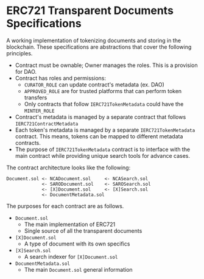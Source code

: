 # ERC721 Transparent Documents Specifications

A working implementation of tokenizing documents and storing in the 
blockchain. These specifications are abstractions that cover the 
following principles.

 - Contract must be ownable; Owner manages the roles. This is a 
   provision for DAO.
 - Contract has roles and permissions:
   - `CURATOR_ROLE` can update contract's metadata (ex. DAO)
   - `APPROVED_ROLE` are for trusted platforms that can perform 
     token transfers
   - Only contracts that follow `IERC721TokenMetadata` could have 
     the `MINTER_ROLE`
 - Contract's metadata is managed by a separate contract that 
   follows `IERC721ContractMetadata`
 - Each token's metadata is managed by a separate `IERC721TokenMetadata` 
   contract. This means, tokens can be mapped to different metadata 
   contracts.
 - The purpose of `IERC721TokenMetadata` contract is to interface with 
   the main contract while providing unique search tools for advance 
   cases.

The contract architecture looks like the following:

```
Document.sol <- NCADocument.sol     <- NCASearch.sol
             <- SARODocument.sol    <- SAROSearch.sol
             <- [X]Document.sol     <- [X]Search.sol
             <- DocumentMetadata.sol
```

The purposes for each contract are as follows.

 - `Document.sol` 
   - The main implementation of ERC721
   - Single source of all the transparent documents
 - `[X]Document.sol`
   - A type of document with its own specifics
 - `[X]Search.sol`
   - A search indexer for `[X]Document.sol`
 - `DocumentMetadata.sol`
   - The main `Document.sol` general information